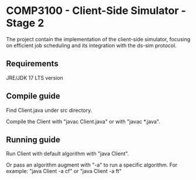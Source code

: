# COMP3100 - Client-Side Simulator - Stage 2
The project contain the implementation of the client-side simulator, focusing on efficient job scheduling and its integration with the ds-sim protocol.
## Requirements
JRE/JDK 17 LTS version 

## Compile guide 
Find Client.java under src directory.

Compile the Client with "javac Client.java" or with "javac *.java".

## Running guide
Run Client with default algorithm with "java Client".

Or pass an algorithm augment with "-a" to run a specific algorithm. For example: "java Client -a cf" or "java Client -a ft" 





